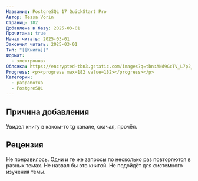 ```yaml
---
Название: PostgreSQL 17 QuickStart Pro
Автор: Tessa Vorin
Страниц: 182
Добавлена в базу: 2025-03-01
Прочитана: true
Начал читать: 2025-03-01
Закончил читать: 2025-03-01
Тип: "[[Книга]]"
Формат:
  - электронная
Обложка: https://encrypted-tbn3.gstatic.com/images?q=tbn:ANd9GcTV_L7p2_Yd7DBRwVuKa-Tg3EF5zhB4tF3RTxTf2Gr0xkBz0_Ej
Progress: <p><progress max=182 value=182></progress></p>
Категории:
  - разработка
  - PostgreSQL
---
```

## Причина добавления

Увидел книгу в каком-то tg канале, скачал, прочёл.
## Рецензия

Не понравилось. Одни и те же запросы по несколько раз повторяются в разных темах. Не назвал бы это книгой. Не подойдёт для системного изучения темы.